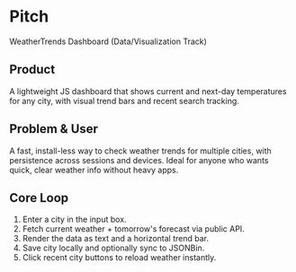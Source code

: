 # Pitch

WeatherTrends Dashboard (Data/Visualization Track)

## Product
A lightweight JS dashboard that shows current and next-day temperatures for any city, with visual trend bars and recent search tracking.

## Problem & User
A fast, install-less way to check weather trends for multiple cities, with persistence across sessions and devices. Ideal for anyone who wants quick, clear weather info without heavy apps.

## Core Loop
1. Enter a city in the input box.  
2. Fetch current weather + tomorrow's forecast via public API.  
3. Render the data as text and a horizontal trend bar.  
4. Save city locally and optionally sync to JSONBin.  
5. Click recent city buttons to reload weather instantly.

